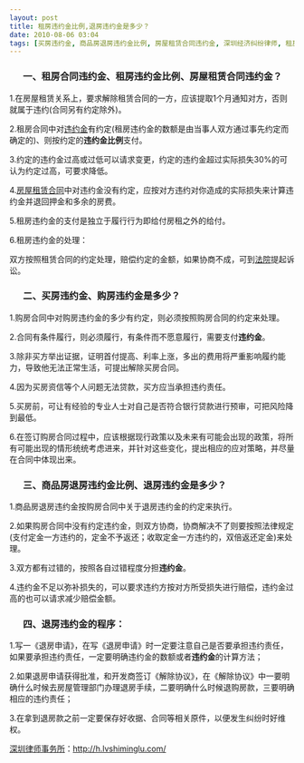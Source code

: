 ```yaml
---
layout: post
title: 租房违约金比例,退房违约金是多少？
date: 2010-08-06 03:04
tags: [买房违约金, 商品房退房违约金比例, 房屋租赁合同违约金, 深圳经济纠纷律师, 租房合同违约金, 购房违约金是多少]
---
```

<ol>
<h3>一、租房合同违约金、租房违约金比例、房屋租赁合同违约金？</h3>
</ol>
1.在房屋租赁关系上，要求解除租赁合同的一方，应该提取1个月通知对方，否则就属于违约(合同另有约定除外)。

2.租房合同中对<a href="http://h.lvshiminglu.com/law/240.html" target="_blank">违约金</a>有约定(租房违约金的数额是由当事人双方通过事先约定而确定的)、则按约定的<strong>违约金比例</strong>支付。

3.约定的违约金过高或过低可以请求变更，约定的违约金超过实际损失30%的可认为约定过高，可要求降低。

4.<a href="http://h.lvshiminglu.com/law/126.html" target="_blank">房屋租赁合同</a>中对违约金没有约定，应按对方违约对你造成的实际损失来计算违约金并退回押金和多余的房费。

5.租房违约金的支付是独立于履行行为即给付房租之外的给付。

6.租房违约金的处理：

双方按照租赁合同的约定处理，赔偿约定的金额，如果协商不成，可到<a href="http://h.lvshiminglu.com/law/tag/%E6%B7%B1%E5%9C%B3%E6%B3%95%E9%99%A2%E7%BD%91" target="_blank">法院</a>提起诉讼。
<ol>
<h3>二、买房违约金、购房违约金是多少？</h3>
</ol>
1.购房合同中对购房违约金的多少有约定，则必须按照购房合同的约定来处理。

2.合同有条件履行，则必须履行，有条件而不愿意履行，需要支付<strong>违约金</strong>。

3.除非买方举出证据，证明首付提高、利率上涨，多出的费用将严重影响履约能力，导致他无法正常生活，可提出解除买房合同。

4.因为买房资信等个人问题无法贷款，买方应当承担违约责任。

5.买房前，可让有经验的专业人士对自己是否符合银行贷款进行预审，可把风险降到最低。

6.在签订购房合同过程中，应该根据现行政策以及未来有可能会出现的政策，将所有可能出现的情形统统考虑进来，并针对这些变化，提出相应的应对策略，并尽量在合同中体现出来。
<ol>
<h3>三、商品房退房违约金比例、退房违约金是多少？</h3>
</ol>
1.商品房退房违约金按购房合同中关于退房违约金的约定来执行。

2.如果购房合同中没有约定违约金，则双方协商，协商解决不了则要按照法律规定(支付定金一方违约的，定金不予返还；收取定金一方违约的，双倍返还定金)来处理。

3.双方都有过错的，按照各自过错程度分担<strong>违约金</strong>。

4.违约金不足以弥补损失的，可以要求违约方按对方所受损失进行赔偿，违约金过高的也可以请求减少赔偿金额。
<ol>
<h3>四、退房违约金的程序：</h3>
</ol>
1.写一《退房申请》，在写《退房申请》时一定要注意自己是否要承担违约责任，如果要承担违约责任，一定要明确违约金的数额或者<strong>违约金</strong>的计算方法；

2.如果退房申请获得批准，和开发商签订《解除协议》，在《解除协议》中一要明确什么时候去房屋管理部门办理退房手续，二要明确什么时候退购房款，三要明确相应的违约责任；

3.在拿到退房款之前一定要保存好收据、合同等相关原件，以便发生纠纷时好维权。

<a href="http://h.lvshiminglu.com/">深圳律师事务所</a>：<a href="http://h.lvshiminglu.com/">http://h.lvshiminglu.com/</a>

